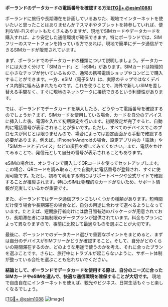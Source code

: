 **ポーランドのデータカードの電話番号を確認する方法[[TG💪+ @esim1088](https://t.me/s/esim1088)]**

ポーランドに旅行や長期滞在を計画しているあなた、現地でインターネットを使いたいと思ったことはありませんか？スマホやタブレットを持参していれば、便利なWi-Fiスポットもたくさんありますが、現地でSIMカードやデータカードを購入すれば、より安定した通信環境が確保できます。特にポーランドでは、SIMフリーのスマートフォンを持っている方であれば、現地で簡単にデータ通信ができるSIMカードが販売されています。

まず、ポーランドでのデータカードの種類について説明しましょう。データカードには大きく分けて「SIMカード」と「eSIM」があります。SIMカードは物理的に小さなチップが付いているもので、通常の携帯電話ショップやコンビニで購入することができます。一方、eSIM（電子SIM）は、実際のチップではなくデバイス内部に組み込まれたものです。これを使うことで、海外で新しいSIMを差し替える手間なく、すぐに現地のネットワークに接続できるという利便性があります。

では、ポーランドでデータカードを購入したら、どうやって電話番号を確認するのでしょうか？まず、SIMカードを使用している場合、カードを自分のデバイスに挿入した後、電源を入れて初期設定を行います。初期設定が完了すると、自動的に電話番号が表示されることが多いです。ただし、すべてのデバイスでこのプロセスが同じとは限りませんので、場合によっては設定画面から手動で確認する必要があります。例えば、iPhoneやAndroidの場合、設定アプリ内の「電話」や「SIMカードとデバイス」などの項目を探してみてください。また、電話をかけてみることで、発信元として自分の番号が表示されることもあります。

eSIMの場合は、オンラインで購入してQRコードを使ってセットアップします。この場合、QRコードを読み取ることで自動的に電話番号が登録され、すぐに使用可能です。ただし、初めて利用する際にはサポートページや公式サイトで確認することが推奨されます。特にeSIMは物理的なカードがないため、サポート情報が充実しているかが重要です。

また、ポーランドではデータ通信プランにもいくつかの種類があります。短時間だけ使う場合や長期滞在の場合など、自分の用途に合わせて選べるようになっています。たとえば、短期旅行者向けには数日間有効のパッケージが用意されており、長期滞在者には無制限のデータプランが提供されています。料金もプランによって異なりますので、事前に比較して最適なものを選ぶことが大切です。

最後に、ポーランドでのデータカード選びで重要なポイントをまとめると、まずは自分のデバイスがSIMフリーかどうか確認すること。そして、自分がどのくらいの期間滞在するのか、どのような用途で使うのかを考え、それに合ったプランを選ぶことです。さらに、旅行中にトラブルが起こらないように、サポート体制が整っている会社を選ぶことも忘れないでください。

**結論として、ポーランドでデータカードを使用する際は、自分のニーズに合ったSIMカードやeSIMを選んで、快適な通信環境を確保することが大切です。** 現地で自由自在にインターネットを使えば、観光やビジネス、日常生活もぐっと楽しくなるでしょう。

[[TG💪+ @esim1088](https://t.me/s/esim1088) ![Image](https://i.postimg.cc/Y0z9fWf4/image.png)]
